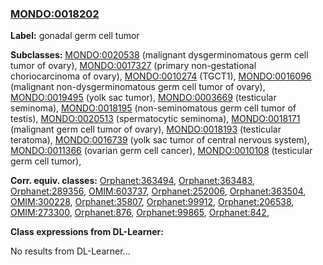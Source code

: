 
### [MONDO:0018202](http://purl.obolibrary.org/obo/MONDO_0018202)
**Label:** gonadal germ cell tumor

**Subclasses:** [MONDO:0020538](http://purl.obolibrary.org/obo/MONDO_0020538) (malignant dysgerminomatous germ cell tumor of ovary), [MONDO:0017327](http://purl.obolibrary.org/obo/MONDO_0017327) (primary non-gestational choriocarcinoma of ovary), [MONDO:0010274](http://purl.obolibrary.org/obo/MONDO_0010274) (TGCT1), [MONDO:0016096](http://purl.obolibrary.org/obo/MONDO_0016096) (malignant non-dysgerminomatous germ cell tumor of ovary), [MONDO:0019495](http://purl.obolibrary.org/obo/MONDO_0019495) (yolk sac tumor), [MONDO:0003669](http://purl.obolibrary.org/obo/MONDO_0003669) (testicular seminoma), [MONDO:0018195](http://purl.obolibrary.org/obo/MONDO_0018195) (non-seminomatous germ cell tumor of testis), [MONDO:0020513](http://purl.obolibrary.org/obo/MONDO_0020513) (spermatocytic seminoma), [MONDO:0018171](http://purl.obolibrary.org/obo/MONDO_0018171) (malignant germ cell tumor of ovary), [MONDO:0018193](http://purl.obolibrary.org/obo/MONDO_0018193) (testicular teratoma), [MONDO:0016739](http://purl.obolibrary.org/obo/MONDO_0016739) (yolk sac tumor of central nervous system), [MONDO:0011366](http://purl.obolibrary.org/obo/MONDO_0011366) (ovarian germ cell cancer), [MONDO:0010108](http://purl.obolibrary.org/obo/MONDO_0010108) (testicular germ cell tumor), 

**Corr. equiv. classes:** [Orphanet:363494](http://www.orpha.net/ORDO/Orphanet_363494), [Orphanet:363483](http://www.orpha.net/ORDO/Orphanet_363483), [Orphanet:289356](http://www.orpha.net/ORDO/Orphanet_289356), [OMIM:603737](http://purl.obolibrary.org/obo/OMIM_603737), [Orphanet:252006](http://www.orpha.net/ORDO/Orphanet_252006), [Orphanet:363504](http://www.orpha.net/ORDO/Orphanet_363504), [OMIM:300228](http://purl.obolibrary.org/obo/OMIM_300228), [Orphanet:35807](http://www.orpha.net/ORDO/Orphanet_35807), [Orphanet:99912](http://www.orpha.net/ORDO/Orphanet_99912), [Orphanet:206538](http://www.orpha.net/ORDO/Orphanet_206538), [OMIM:273300](http://purl.obolibrary.org/obo/OMIM_273300), [Orphanet:876](http://www.orpha.net/ORDO/Orphanet_876), [Orphanet:99865](http://www.orpha.net/ORDO/Orphanet_99865), [Orphanet:842](http://www.orpha.net/ORDO/Orphanet_842), 

**Class expressions from DL-Learner:**

No results from DL-Learner...



